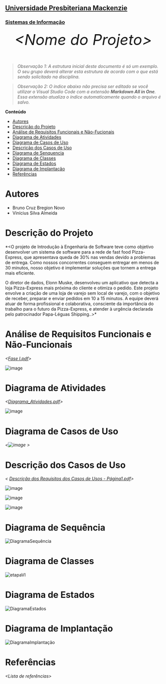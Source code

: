 <h2><a href= "https://www.mackenzie.br">Universidade Presbiteriana Mackenzie</a></h2>
<h3><a href= "https://www.mackenzie.br/graduacao/sao-paulo-higienopolis/sistemas-de-informacao">Sistemas de Informação</a></h3>


<font size="+12"><center>
*&lt;Nome do Projeto&gt;*
</center></font>

>*Observação 1: A estrutura inicial deste documento é só um exemplo. O seu grupo deverá alterar esta estrutura de acordo com o que está sendo solicitado na disciplina.*

>*Observação 2: O índice abaixo não precisa ser editado se você utilizar o Visual Studio Code com a extensão **Markdown All in One**. Essa extensão atualiza o índice automaticamente quando o arquivo é salvo.*

**Conteúdo**

- [Autores](#nome-alunos)
- [Descrição do Projeto](#introdução-do-projeto)
- [Análise de Requisitos Funcionais e Não-Fucionais](#descrição-dos-requisitos)
- [Diagrama de Atividades](#diagrama-de-atividades) 
- [Diagrama de Casos de Uso](#diagrama-de-comportamento-atores)
- [Descrição dos Casos de Uso](#descrição-das-funcões)
- [Diagrama de Senquencia](#diagrama-de-ordem-interações)
- [Diagrama de Classes](#diagrama-orientado-objetos)
- [Diagrama de Estados](#diagrama-estrutura-componente)
- [Diagrama de Implantação](#diagrama-de-hardware-software)
- [Referências](#referências)


# Autores

* Bruno Cruz Bregion Novo
* Vinícius Silva Almeida


# Descrição do Projeto

*&lt;O projeto de Introdução à Engenharia de Software teve como objetivo desenvolver um sistema de software para a rede de fast food Pizza-Express, que apresentava queda de 30% nas vendas devido a problemas de entrega. Como nossos concorrentes conseguem entregar em menos de 30 minutos, nosso objetivo é implementar soluções que tornem a entrega mais eficiente.

O diretor de dados, Elonn Muske, desenvolveu um aplicativo que detecta a loja Pizza-Express mais próxima do cliente e otimiza o pedido. Este projeto envolve a criação de uma loja de varejo sem local de varejo, com o objetivo de receber, preparar e enviar pedidos em 10 a 15 minutos.
A equipe deverá atuar de forma profissional e colaborativa, consciente da importância do trabalho para o futuro da Pizza-Express, e atender à urgência declarada pelo patrocinador Papa-Léguas Shipping..&gt;*

# Análise de Requisitos Funcionais e Não-Funcionais
*&lt;[Fase I.pdf](https://github.com/user-attachments/files/17335197/Fase.I.pdf)&gt;*

![image](https://github.com/user-attachments/assets/9ae203fe-b1fe-4983-b5bc-78d35d36e9a0)



# Diagrama de Atividades

*&lt;[Diagrama_Atividades.pdf](https://github.com/user-attachments/files/17335213/Diagrama_Atividades.pdf)&gt;*

![image](https://github.com/user-attachments/assets/c5b9f67c-df01-4321-8f0c-963be6886a58)

# Diagrama de Casos de Uso

*&lt;![image](https://github.com/user-attachments/assets/9c117f07-05ee-4bb7-8ee8-142af15ada52)
&gt;*

# Descrição dos Casos de Uso

*&lt;
[Descrição dos Requisitos dos Casos de Usos - Página1.pdf](https://github.com/user-attachments/files/17335382/Descricao.dos.Requisitos.dos.Casos.de.Usos.-.Pagina1.pdf)&gt;*

![image](https://github.com/user-attachments/assets/6cc16fce-df9e-4605-b1c3-7b6a2638e14b)

![image](https://github.com/user-attachments/assets/930942fc-6d7c-4b7d-956c-e6bbd860fdaf)

![image](https://github.com/user-attachments/assets/b8b59671-6e38-4838-932c-91295f030be1)

# Diagrama de Sequência

![DiagramaSequência](https://github.com/user-attachments/assets/2dff747f-0c39-4292-b23b-6bb61ee89364)

# Diagrama de Classes

![etapaVI](https://github.com/user-attachments/assets/a3b2be15-321f-4c93-8802-d39b18f9c130)

# Diagrama de Estados

![DiagramaEstados](https://github.com/user-attachments/assets/936f68f7-d411-4aab-84b2-3029d3eec840)

# Diagrama de Implantação

![DiagramaImplantação](https://github.com/user-attachments/assets/a0d1af61-64d1-44b9-8435-2fabc5b096f9)

# Referências

*&lt;Lista de referências&gt;*
